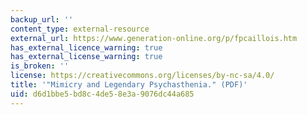 ```yaml
---
backup_url: ''
content_type: external-resource
external_url: https://www.generation-online.org/p/fpcaillois.htm
has_external_licence_warning: true
has_external_license_warning: true
is_broken: ''
license: https://creativecommons.org/licenses/by-nc-sa/4.0/
title: '"Mimicry and Legendary Psychasthenia." (PDF)'
uid: d6d1bbe5-bd8c-4de5-8e3a-9076dc44a685
---
```

